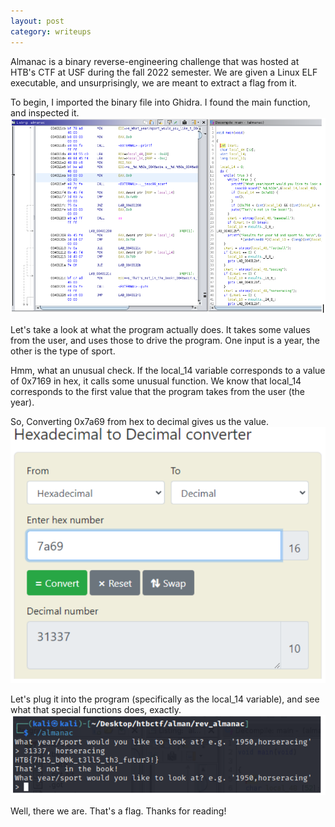 ```yaml
---
layout: post
category: writeups
---
```



Almanac is a binary reverse-engineering challenge that was hosted at HTB's CTF at USF during the fall 2022 semester. We are given a Linux ELF executable, and unsurprisingly, we are meant to extract a flag from it.

To begin, I imported the binary file into Ghidra. I found the main function, and inspected it.
![Almanac Writeup Screenshot 1](/assets/images/writeups/almanac/almanac-writeup-screenshot-1.PNG)

Let's take a look at what the program actually does. It takes some values from the user, and uses those to drive the program. One input is a year, the other is the type of sport.

Hmm, what an unusual check. If the local_14 variable corresponds to a value of 0x7169 in hex, it calls some unusual function. We know that local_14 corresponds to the first value that the program takes from the user (the year). 

So, Converting 0x7a69 from hex to decimal gives us the value. 
![Almanac Writeup Screenshot 2](/assets/images/writeups/almanac/almanac-writeup-screenshot-2.PNG)

Let's plug it into the program (specifically as the local_14 variable), and see what that special functions does, exactly.
![Almanac Writeup Screenshot 3](/assets/images/writeups/almanac/almanac-writeup-screenshot-3.PNG)

Well, there we are. That's a flag. Thanks for reading!
